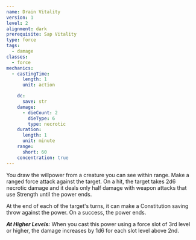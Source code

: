 ```yaml
---
name: Drain Vitality
version: 1
level: 2
alignment: dark
prerequisite: Sap Vitality
type: force
tags:
  - damage
classes:
  - force
mechanics:
  - castingTime:
      length: 1
      unit: action

    dc:
      save: str
    damage:
      - dieCount: 2
        dieType: 6
        type: necrotic
    duration:
      length: 1
      unit: minute
    range:
      short: 60
    concentration: true
---
```

You draw the willpower from a creature you can see within range. Make a ranged force attack against the target. On a hit, the target takes 2d6 necrotic damage and it deals only half damage with weapon attacks that use Strength until the power ends.

At the end of each of the target's turns, it can make a Constitution saving throw against the power. On a success, the power ends.

***__At Higher Levels__:*** When you cast this power using a force slot of 3rd level or higher, the damage increases by 1d6 for each slot level above 2nd.
    
